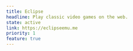 ```yaml
---
title: Eclipse
headline: Play classic video games on the web.
state: active
link: https://eclipseemu.me
priority: 1
feature: true
---
```

